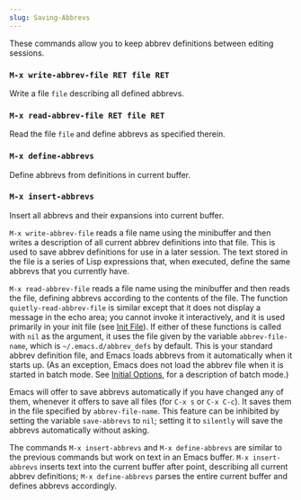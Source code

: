 ```yaml
---
slug: Saving-Abbrevs
---
```


These commands allow you to keep abbrev definitions between editing sessions.

### `M-x write-abbrev-file RET file RET`

Write a file `file` describing all defined abbrevs.

### `M-x read-abbrev-file RET file RET`

Read the file `file` and define abbrevs as specified therein.

### `M-x define-abbrevs`

Define abbrevs from definitions in current buffer.

### `M-x insert-abbrevs`

Insert all abbrevs and their expansions into current buffer.

`M-x write-abbrev-file` reads a file name using the minibuffer and then writes a description of all current abbrev definitions into that file. This is used to save abbrev definitions for use in a later session. The text stored in the file is a series of Lisp expressions that, when executed, define the same abbrevs that you currently have.

`M-x read-abbrev-file` reads a file name using the minibuffer and then reads the file, defining abbrevs according to the contents of the file. The function `quietly-read-abbrev-file` is similar except that it does not display a message in the echo area; you cannot invoke it interactively, and it is used primarily in your init file (see [Init File](Init-File)). If either of these functions is called with `nil` as the argument, it uses the file given by the variable `abbrev-file-name`, which is `~/.emacs.d/abbrev_defs` by default. This is your standard abbrev definition file, and Emacs loads abbrevs from it automatically when it starts up. (As an exception, Emacs does not load the abbrev file when it is started in batch mode. See [Initial Options](Initial-Options), for a description of batch mode.)

Emacs will offer to save abbrevs automatically if you have changed any of them, whenever it offers to save all files (for `C-x s` or `C-x C-c`). It saves them in the file specified by `abbrev-file-name`. This feature can be inhibited by setting the variable `save-abbrevs` to `nil`; setting it to `silently` will save the abbrevs automatically without asking.

The commands `M-x insert-abbrevs` and `M-x define-abbrevs` are similar to the previous commands but work on text in an Emacs buffer. `M-x insert-abbrevs` inserts text into the current buffer after point, describing all current abbrev definitions; `M-x define-abbrevs` parses the entire current buffer and defines abbrevs accordingly.
